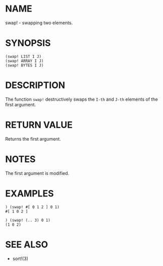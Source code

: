 # NAME
swap! - swapping two elements.

# SYNOPSIS

    (swap! LIST I J)
    (swap! ARRAY I J)
    (swap! BYTES I J)

# DESCRIPTION
The function `swap!` destructively swaps the `I-th` and `J-th` elements of the first argument.

# RETURN VALUE
Returns the first argument.

# NOTES
The first argument is modified.

# EXAMPLES

    ) (swap! #[ 0 1 2 ] 0 1)
    #[ 1 0 2 ]

    ) (swap! (.. 3) 0 1)
    (1 0 2)

# SEE ALSO
- sort!(3)

